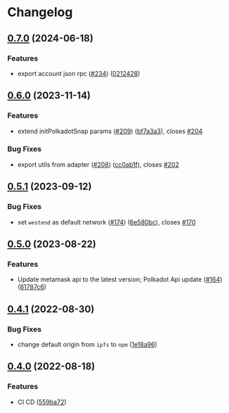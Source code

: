 # Changelog

## [0.7.0](https://github.com/ChainSafe/metamask-snap-polkadot/compare/metamask-polkadot-adapter-v0.6.0...metamask-polkadot-adapter-v0.7.0) (2024-06-18)


### Features

* export account json rpc ([#234](https://github.com/ChainSafe/metamask-snap-polkadot/issues/234)) ([0212428](https://github.com/ChainSafe/metamask-snap-polkadot/commit/021242814fcb82832f5fb78c0a1c3c76b9437f13))

## [0.6.0](https://github.com/ChainSafe/metamask-snap-polkadot/compare/metamask-polkadot-adapter-v0.5.1...metamask-polkadot-adapter-v0.6.0) (2023-11-14)


### Features

* extend initPolkadotSnap params ([#209](https://github.com/ChainSafe/metamask-snap-polkadot/issues/209)) ([bf7a3a3](https://github.com/ChainSafe/metamask-snap-polkadot/commit/bf7a3a3b936eb55487c8dd3472c5de1457a96987)), closes [#204](https://github.com/ChainSafe/metamask-snap-polkadot/issues/204)


### Bug Fixes

* export utils from adapter ([#208](https://github.com/ChainSafe/metamask-snap-polkadot/issues/208)) ([cc0ab1f](https://github.com/ChainSafe/metamask-snap-polkadot/commit/cc0ab1f1078b3762a94772f2a897bf65f2c94da0)), closes [#202](https://github.com/ChainSafe/metamask-snap-polkadot/issues/202)

## [0.5.1](https://github.com/ChainSafe/metamask-snap-polkadot/compare/metamask-polkadot-adapter-v0.5.0...metamask-polkadot-adapter-v0.5.1) (2023-09-12)


### Bug Fixes

* set `westend` as default network ([#174](https://github.com/ChainSafe/metamask-snap-polkadot/issues/174)) ([6e580bc](https://github.com/ChainSafe/metamask-snap-polkadot/commit/6e580bc17a8991c7bf455c0828918c7f8f1df7de)), closes [#170](https://github.com/ChainSafe/metamask-snap-polkadot/issues/170)

## [0.5.0](https://github.com/ChainSafe/metamask-snap-polkadot/compare/metamask-polkadot-adapter-v0.4.1...metamask-polkadot-adapter-v0.5.0) (2023-08-22)


### Features

* Update metamask api to the latest version; Polkadot Api update ([#164](https://github.com/ChainSafe/metamask-snap-polkadot/issues/164)) ([61787c6](https://github.com/ChainSafe/metamask-snap-polkadot/commit/61787c6d2193e7ec6dee6cf3ecfae4b855717092))

## [0.4.1](https://github.com/ChainSafe/metamask-snap-polkadot/compare/metamask-polkadot-adapter-v0.4.0...metamask-polkadot-adapter-v0.4.1) (2022-08-30)


### Bug Fixes

* change default origin from `ipfs` to `npm` ([1e18a96](https://github.com/ChainSafe/metamask-snap-polkadot/commit/1e18a96fa9aee3f27533245a3e3af8f1680671a7))

## [0.4.0](https://github.com/ChainSafe/metamask-snap-polkadot/compare/metamask-polkadot-adapter-v0.3.1...metamask-polkadot-adapter-v0.4.0) (2022-08-18)


### Features

* CI CD ([559ba72](https://github.com/ChainSafe/metamask-snap-polkadot/commit/559ba722def6b5a95360d4f5daead1bdabb27f82))
